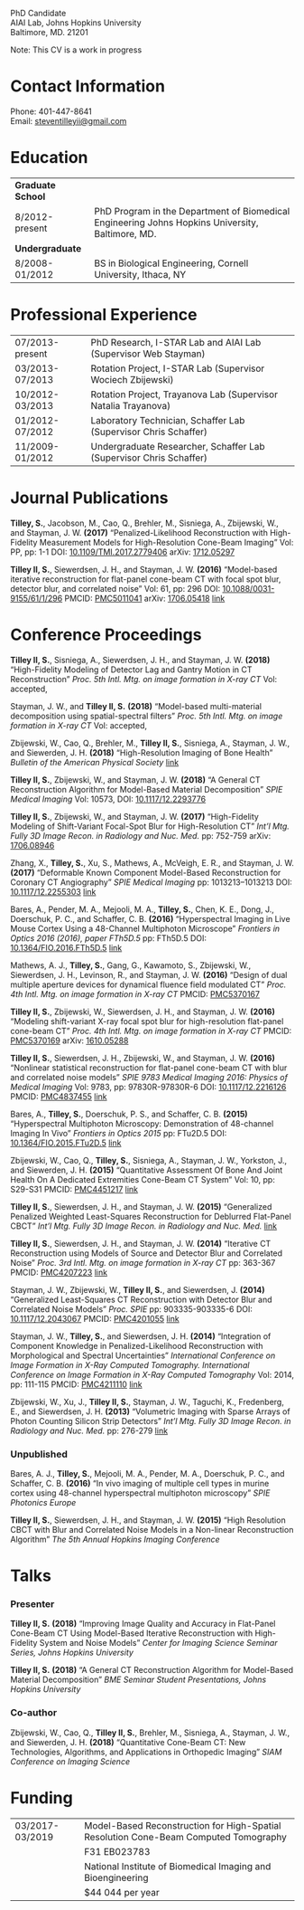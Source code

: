 PhD Candidate  
AIAI Lab, Johns Hopkins University  
Baltimore, MD. 21201

Note: This CV is a work in progress

# Contact Information

Phone: 401-447-8641  
Email:
<steventilleyii@gmail.com>

# Education

|                     |                                                                                                  |
| :------------------ | ------------------------------------------------------------------------------------------------ |
| **Graduate School** |                                                                                                  |
| 8/2012-present      | PhD Program in the Department of Biomedical Engineering Johns Hopkins University, Baltimore, MD. |
| **Undergraduate**   |                                                                                                  |
| 8/2008-01/2012      | BS in Biological Engineering, Cornell University, Ithaca, NY                                     |

# Professional Experience

|                 |                                                                    |
| :-------------- | :----------------------------------------------------------------- |
| 07/2013-present | PhD Research, I-STAR Lab and AIAI Lab (Supervisor Web Stayman)     |
| 03/2013-07/2013 | Rotation Project, I-STAR Lab (Supervisor Wociech Zbijewski)        |
| 10/2012-03/2013 | Rotation Project, Trayanova Lab (Supervisor Natalia Trayanova)     |
| 01/2012-07/2012 | Laboratory Technician, Schaffer Lab (Supervisor Chris Schaffer)    |
| 11/2009-01/2012 | Undergraduate Researcher, Schaffer Lab (Supervisor Chris Schaffer) |

# Journal Publications

**Tilley, S.**, Jacobson, M., Cao, Q., Brehler, M., Sisniega, A.,
Zbijewski, W., and Stayman, J. W. **(2017)** “Penalized-Likelihood
Reconstruction with High-Fidelity Measurement Models for High-Resolution
Cone-Beam Imaging” Vol: PP, pp: 1-1 DOI:
[10.1109/TMI.2017.2779406](https://doi.org/10.1109/TMI.2017.2779406)
arXiv: [1712.05297](https://arxiv.org/abs/1712.05297)

**Tilley II, S.**, Siewerdsen, J. H., and Stayman, J. W. **(2016)**
“Model-based iterative reconstruction for flat-panel cone-beam CT with
focal spot blur, detector blur, and correlated noise” Vol: 61, pp: 296
DOI:
[10.1088/0031-9155/61/1/296](https://doi.org/10.1088/0031-9155/61/1/296)
PMCID:
[PMC5011041](https://www.ncbi.nlm.nih.gov/pmc/articles/PMC5011041)
arXiv: [1706.05418](https://arxiv.org/abs/1706.05418)
[link](http://stacks.iop.org/0031-9155/61/i=1/a=296)

# Conference Proceedings

**Tilley II, S.**, Sisniega, A., Siewerdsen, J. H., and Stayman, J. W.
**(2018)** “High-Fidelity Modeling of Detector Lag and Gantry Motion in
CT Reconstruction” *Proc. 5th Intl. Mtg. on image formation in X-ray CT*
Vol: accepted,

Stayman, J. W., and **Tilley II, S.** **(2018)** “Model-based
multi-material decomposition using spatial-spectral filters” *Proc. 5th
Intl. Mtg. on image formation in X-ray CT* Vol: accepted,

Zbijewski, W., Cao, Q., Brehler, M., **Tilley II, S.**, Sisniega, A.,
Stayman, J. W., and Siewerden, J. H. **(2018)** “High-Resolution Imaging
of Bone Health” *Bulletin of the American Physical Society*
[link](http://meetings.aps.org/Meeting/MAR18/Session/H32.5)

**Tilley II, S.**, Zbijewski, W., and Stayman, J. W. **(2018)** “A
General CT Reconstruction Algorithm for Model-Based Material
Decomposition” *SPIE Medical Imaging* Vol: 10573, DOI:
[10.1117/12.2293776](https://doi.org/10.1117/12.2293776)

**Tilley II, S.**, Zbijewski, W., and Stayman, J. W. **(2017)**
“High-Fidelity Modeling of Shift-Variant Focal-Spot Blur for
High-Resolution CT” *Int’l Mtg. Fully 3D Image Recon. in Radiology and
Nuc. Med.* pp: 752-759 arXiv:
[1706.08946](https://arxiv.org/abs/1706.08946)

Zhang, X., **Tilley, S.**, Xu, S., Mathews, A., McVeigh, E. R., and
Stayman, J. W. **(2017)** “Deformable Known Component Model-Based
Reconstruction for Coronary CT Angiography” *SPIE Medical Imaging* pp:
1013213–1013213 DOI:
[10.1117/12.2255303](https://doi.org/10.1117/12.2255303)
[link](http://proceedings.spiedigitallibrary.org/pdfaccess.ashx?url=/data/conferences/spiep/91903/1013213.pdf)

Bares, A., Pender, M. A., Mejooli, M. A., **Tilley, S.**, Chen, K. E.,
Dong, J., Doerschuk, P. C., and Schaffer, C. B. **(2016)**
“Hyperspectral Imaging in Live Mouse Cortex Using a 48-Channel
Multiphoton Microscope” *Frontiers in Optics 2016 (2016), paper FTh5D.5*
pp: FTh5D.5 DOI:
[10.1364/FIO.2016.FTh5D.5](https://doi.org/10.1364/FIO.2016.FTh5D.5)
[link](https://www.osapublishing.org/abstract.cfm?uri=FiO-2016-FTh5D.5)

Mathews, A. J., **Tilley, S.**, Gang, G., Kawamoto, S., Zbijewski, W.,
Siewerdsen, J. H., Levinson, R., and Stayman, J. W. **(2016)** “Design
of dual multiple aperture devices for dynamical fluence field modulated
CT” *Proc. 4th Intl. Mtg. on image formation in X-ray CT* PMCID:
[PMC5370167](https://www.ncbi.nlm.nih.gov/pmc/articles/PMC5370167)

**Tilley II, S.**, Zbijewski, W., Siewerdsen, J. H., and Stayman, J. W.
**(2016)** “Modeling shift-variant X-ray focal spot blur for
high-resolution flat-panel cone-beam CT” *Proc. 4th Intl. Mtg. on image
formation in X-ray CT* PMCID:
[PMC5370169](https://www.ncbi.nlm.nih.gov/pmc/articles/PMC5370169)
arXiv: [1610.05288](https://arxiv.org/abs/1610.05288)

**Tilley II, S.**, Siewerdsen, J. H., Zbijewski, W., and Stayman, J. W.
**(2016)** “Nonlinear statistical reconstruction for flat-panel
cone-beam CT with blur and correlated noise models” *SPIE 9783 Medical
Imaging 2016: Physics of Medical Imaging* Vol: 9783, pp: 97830R-97830R-6
DOI: [10.1117/12.2216126](https://doi.org/10.1117/12.2216126) PMCID:
[PMC4837455](https://www.ncbi.nlm.nih.gov/pmc/articles/PMC4837455)
[link](https://www.spiedigitallibrary.org/conference-proceedings-of-spie/9783/1/Nonlinear-statistical-reconstruction-for-flat-panel-cone-beam-CT-with/10.1117/12.2216126.short)

Bares, A., **Tilley, S.**, Doerschuk, P. S., and Schaffer, C. B.
**(2015)** “Hyperspectral Multiphoton Microscopy: Demonstration of
48-channel Imaging In Vivo” *Frontiers in Optics 2015* pp: FTu2D.5 DOI:
[10.1364/FIO.2015.FTu2D.5](https://doi.org/10.1364/FIO.2015.FTu2D.5)
[link](https://www.osapublishing.org/abstract.cfm?URI=FiO-2015-FTu2D.5)

Zbijewski, W., Cao, Q., **Tilley, S.**, Sisniega, A., Stayman, J. W.,
Yorkston, J., and Siewerden, J. H. **(2015)** “Quantitative Assessment
Of Bone And Joint Health On A Dedicated Extremities Cone-Beam CT System”
Vol: 10, pp: S29-S31 PMCID:
[PMC4451217](https://www.ncbi.nlm.nih.gov/pmc/articles/PMC4451217)
[link](https://www.ncbi.nlm.nih.gov/pmc/articles/PMC4451217/)

**Tilley II, S.**, Siewerdsen, J. H., and Stayman, J. W. **(2015)**
“Generalized Penalized Weighted Least-Squares Reconstruction for
Deblurred Flat-Panel CBCT” *Int’l Mtg. Fully 3D Image Recon. in
Radiology and Nuc. Med.*
[link](http://aiai.jhu.edu/papers/Fully3D2015_tilley.pdf)

**Tilley II, S.**, Siewerdsen, J. H., and Stayman, J. W. **(2014)**
“Iterative CT Reconstruction using Models of Source and Detector Blur
and Correlated Noise” *Proc. 3rd Intl. Mtg. on image formation in X-ray
CT* pp: 363-367 PMCID:
[PMC4207223](https://www.ncbi.nlm.nih.gov/pmc/articles/PMC4207223)
[link](http://www.ucair.med.utah.edu/CTmeeting/ProceedingsCTMeeting2014.pdf)

Stayman, J. W., Zbijewski, W., **Tilley II, S.**, and Siewerdsen, J.
**(2014)** “Generalized Least-Squares CT Reconstruction with Detector
Blur and Correlated Noise Models” *Proc. SPIE* pp: 903335-903335-6 DOI:
[10.1117/12.2043067](https://doi.org/10.1117/12.2043067) PMCID:
[PMC4201055](https://www.ncbi.nlm.nih.gov/pmc/articles/PMC4201055)
[link](http://dx.doi.org/10.1117/12.2043067)

Stayman, J. W., **Tilley, S.**, and Siewerdsen, J. H. **(2014)**
“Integration of Component Knowledge in Penalized-Likelihood
Reconstruction with Morphological and Spectral Uncertainties”
*International Conference on Image Formation in X-Ray Computed
Tomography. International Conference on Image Formation in X-Ray
Computed Tomography* Vol: 2014, pp: 111-115 PMCID:
[PMC4211110](https://www.ncbi.nlm.nih.gov/pmc/articles/PMC4211110)
[link](https://www.ncbi.nlm.nih.gov/pmc/articles/PMC4211110/)

Zbijewski, W., Xu, J., **Tilley II, S.**, Stayman, J. W., Taguchi, K.,
Fredenberg, E., and Siewerdsen, J. H. **(2013)** “Volumetric Imaging
with Sparse Arrays of Photon Counting Silicon Strip Detectors” *Int’l
Mtg. Fully 3D Image Recon. in Radiology and Nuc. Med.* pp: 276-279
[link](http://www.fully3d.org/2013/Fully3D2013Proceedings.pdf)

### Unpublished

Bares, A. J., **Tilley, S.**, Mejooli, M. A., Pender, M. A., Doerschuk,
P. C., and Schaffer, C. B. **(2016)** “In vivo imaging of multiple cell
types in murine cortex using 48-channel hyperspectral multiphoton
microscopy” *SPIE Photonics Europe*

**Tilley II, S.**, Siewerdsen, J. H., and Stayman, J. W. **(2015)**
“High Resolution CBCT with Blur and Correlated Noise Models in a
Non-linear Reconstruction Algorithm” *The 5th Annual Hopkins Imaging
Conference*

# Talks

### Presenter

**Tilley II, S.** **(2018)** “Improving Image Quality and Accuracy in
Flat-Panel Cone-Beam CT Using Model-Based Iterative Reconstruction with
High-Fidelity System and Noise Models” *Center for Imaging Science
Seminar Series, Johns Hopkins University*

**Tilley II, S.** **(2018)** “A General CT Reconstruction Algorithm for
Model-Based Material Decomposition” *BME Seminar Student Presentations,
Johns Hopkins University*

### Co-author

Zbijewski, W., Cao, Q., **Tilley II, S.**, Brehler, M., Sisniega, A.,
Stayman, J. W., and Siewerden, J. H. **(2018)** “Quantitative Cone-Beam
CT: New Technologies, Algorithms, and Applications in Orthopedic
Imaging” *SIAM Conference on Imaging
Science*

# Funding

|                 |                                                                                      |
| :-------------- | :----------------------------------------------------------------------------------- |
| 03/2017-03/2019 | Model-Based Reconstruction for High-Spatial Resolution Cone-Beam Computed Tomography |
|                 | F31 EB023783                                                                         |
|                 | National Institute of Biomedical Imaging and Bioengineering                          |
|                 | $44 044 per year                                                                     |
